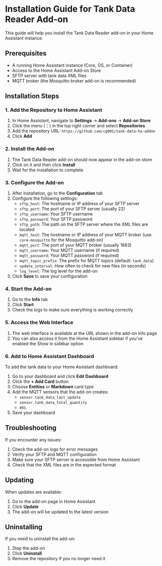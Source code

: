 # Installation Guide for Tank Data Reader Add-on

This guide will help you install the Tank Data Reader add-on in your Home Assistant instance.

## Prerequisites

- A running Home Assistant instance (Core, OS, or Container)
- Access to the Home Assistant Add-on Store
- SFTP server with tank data XML files
- MQTT broker (the Mosquitto broker add-on is recommended)

## Installation Steps

### 1. Add the Repository to Home Assistant

1. In Home Assistant, navigate to **Settings** → **Add-ons** → **Add-on Store**
2. Click the menu (⋮) in the top right corner and select **Repositories**
3. Add the repository URL: `https://github.com/cg001/tank-data-ha-addon`
4. Click **Add**

### 2. Install the Add-on

1. The Tank Data Reader add-on should now appear in the add-on store
2. Click on it and then click **Install**
3. Wait for the installation to complete

### 3. Configure the Add-on

1. After installation, go to the **Configuration** tab
2. Configure the following settings:
   - `sftp_host`: The hostname or IP address of your SFTP server
   - `sftp_port`: The port of your SFTP server (usually 22)
   - `sftp_username`: Your SFTP username
   - `sftp_password`: Your SFTP password
   - `sftp_path`: The path on the SFTP server where the XML files are located
   - `mqtt_host`: The hostname or IP address of your MQTT broker (use `core-mosquitto` for the Mosquitto add-on)
   - `mqtt_port`: The port of your MQTT broker (usually 1883)
   - `mqtt_username`: Your MQTT username (if required)
   - `mqtt_password`: Your MQTT password (if required)
   - `mqtt_topic_prefix`: The prefix for MQTT topics (default: `tank_data`)
   - `update_interval`: How often to check for new files (in seconds)
   - `log_level`: The log level for the add-on
3. Click **Save** to save your configuration

### 4. Start the Add-on

1. Go to the **Info** tab
2. Click **Start**
3. Check the logs to make sure everything is working correctly

### 5. Access the Web Interface

1. The web interface is available at the URL shown in the add-on info page
2. You can also access it from the Home Assistant sidebar if you've enabled the Show in sidebar option

### 6. Add to Home Assistant Dashboard

To add the tank data to your Home Assistant dashboard:

1. Go to your dashboard and click **Edit Dashboard**
2. Click the **+ Add Card** button
3. Choose **Entities** or **Markdown** card type
4. Add the MQTT sensors that the add-on creates:
   - `sensor.tank_data_last_update`
   - `sensor.tank_data_total_quantity`
   - etc.
5. Save your dashboard

## Troubleshooting

If you encounter any issues:

1. Check the add-on logs for error messages
2. Verify your SFTP and MQTT configuration
3. Make sure your SFTP server is accessible from Home Assistant
4. Check that the XML files are in the expected format

## Updating

When updates are available:

1. Go to the add-on page in Home Assistant
2. Click **Update**
3. The add-on will be updated to the latest version

## Uninstalling

If you need to uninstall the add-on:

1. Stop the add-on
2. Click **Uninstall**
3. Remove the repository if you no longer need it
